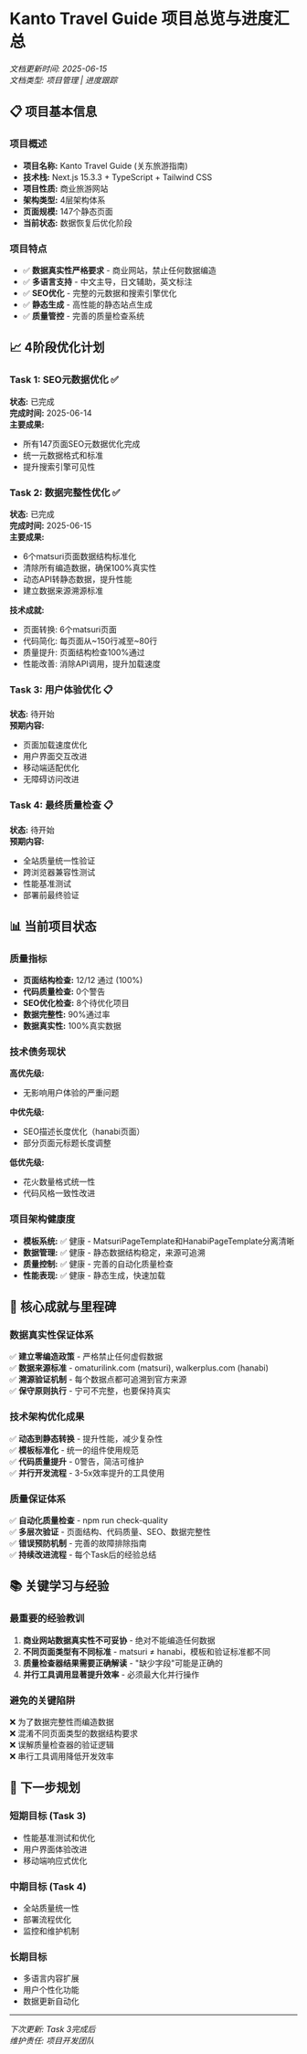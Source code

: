 # Kanto Travel Guide 项目总览与进度汇总

_文档更新时间: 2025-06-15_  
_文档类型: 项目管理 | 进度跟踪_

## 📋 项目基本信息

### 项目概述

- **项目名称:** Kanto Travel Guide (关东旅游指南)
- **技术栈:** Next.js 15.3.3 + TypeScript + Tailwind CSS
- **项目性质:** 商业旅游网站
- **架构类型:** 4层架构体系
- **页面规模:** 147个静态页面
- **当前状态:** 数据恢复后优化阶段

### 项目特点

- ✅ **数据真实性严格要求** - 商业网站，禁止任何数据编造
- ✅ **多语言支持** - 中文主导，日文辅助，英文标注
- ✅ **SEO优化** - 完整的元数据和搜索引擎优化
- ✅ **静态生成** - 高性能的静态站点生成
- ✅ **质量管控** - 完善的质量检查系统

## 📈 4阶段优化计划

### Task 1: SEO元数据优化 ✅

**状态:** 已完成  
**完成时间:** 2025-06-14  
**主要成果:**

- 所有147页面SEO元数据优化完成
- 统一元数据格式和标准
- 提升搜索引擎可见性

### Task 2: 数据完整性优化 ✅

**状态:** 已完成  
**完成时间:** 2025-06-15  
**主要成果:**

- 6个matsuri页面数据结构标准化
- 清除所有编造数据，确保100%真实性
- 动态API转静态数据，提升性能
- 建立数据来源溯源标准

**技术成就:**

- 页面转换: 6个matsuri页面
- 代码简化: 每页面从~150行减至~80行
- 质量提升: 页面结构检查100%通过
- 性能改善: 消除API调用，提升加载速度

### Task 3: 用户体验优化 📋

**状态:** 待开始  
**预期内容:**

- 页面加载速度优化
- 用户界面交互改进
- 移动端适配优化
- 无障碍访问改进

### Task 4: 最终质量检查 📋

**状态:** 待开始  
**预期内容:**

- 全站质量统一性验证
- 跨浏览器兼容性测试
- 性能基准测试
- 部署前最终验证

## 📊 当前项目状态

### 质量指标

- **页面结构检查:** 12/12 通过 (100%)
- **代码质量检查:** 0个警告
- **SEO优化检查:** 8个待优化项目
- **数据完整性:** 90%通过率
- **数据真实性:** 100%真实数据

### 技术债务现状

**高优先级:**

- 无影响用户体验的严重问题

**中优先级:**

- SEO描述长度优化（hanabi页面）
- 部分页面元标题长度调整

**低优先级:**

- 花火数量格式统一性
- 代码风格一致性改进

### 项目架构健康度

- **模板系统:** ✅ 健康 - MatsuriPageTemplate和HanabiPageTemplate分离清晰
- **数据管理:** ✅ 健康 - 静态数据结构稳定，来源可追溯
- **质量控制:** ✅ 健康 - 完善的自动化质量检查
- **性能表现:** ✅ 健康 - 静态生成，快速加载

## 🎯 核心成就与里程碑

### 数据真实性保证体系

✅ **建立零编造政策** - 严格禁止任何虚假数据  
✅ **数据来源标准** - omaturilink.com (matsuri), walkerplus.com (hanabi)  
✅ **溯源验证机制** - 每个数据点都可追溯到官方来源  
✅ **保守原则执行** - 宁可不完整，也要保持真实

### 技术架构优化成果

✅ **动态到静态转换** - 提升性能，减少复杂性  
✅ **模板标准化** - 统一的组件使用规范  
✅ **代码质量提升** - 0警告，简洁可维护  
✅ **并行开发流程** - 3-5x效率提升的工具使用

### 质量保证体系

✅ **自动化质量检查** - npm run check-quality  
✅ **多层次验证** - 页面结构、代码质量、SEO、数据完整性  
✅ **错误预防机制** - 完善的故障排除指南  
✅ **持续改进流程** - 每个Task后的经验总结

## 📚 关键学习与经验

### 最重要的经验教训

1. **商业网站数据真实性不可妥协** - 绝对不能编造任何数据
2. **不同页面类型有不同标准** - matsuri ≠ hanabi，模板和验证标准都不同
3. **质量检查器结果需要正确解读** - "缺少字段"可能是正确的
4. **并行工具调用显著提升效率** - 必须最大化并行操作

### 避免的关键陷阱

❌ 为了数据完整性而编造数据  
❌ 混淆不同页面类型的数据结构要求  
❌ 误解质量检查器的验证逻辑  
❌ 串行工具调用降低开发效率

## 🔮 下一步规划

### 短期目标 (Task 3)

- 性能基准测试和优化
- 用户界面体验改进
- 移动端响应式优化

### 中期目标 (Task 4)

- 全站质量统一性
- 部署流程优化
- 监控和维护机制

### 长期目标

- 多语言内容扩展
- 用户个性化功能
- 数据更新自动化

---

_下次更新: Task 3完成后_  
_维护责任: 项目开发团队_
